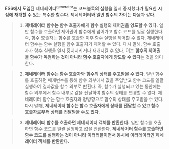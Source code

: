 ES6에서 도입된 제네레이터<sup>generator</sup>는 코드블록의 실행을 일시 중지했다가 필요한 시점에 재개할 수 있는 특수한 함수다. 제네레이터와 일반 함수의 차이는 다음과 같다.

> 1. **제네레이터 함수는 함수 호출자에게 함수 실행의 제어권을 양도할 수 있다.**
> 	일반 함수를 호출하면 제어권이 함수에게 넘어가고 함수 코드를 일괄 실행한다. 즉, 함수 호출자는 함수를 호출한 이후 함수 실행을 제어할 수 없다. 제네레이터 함수는 함수 실행을 함수 호출자가 제어할 수 있다. 다시 말해, 함수 호출자가 함수 실행을 일시 중지시키거나 재개시킬 수 있다. 이는 **함수의 제어권을 함수가 독점하는 것이 아니라 함수 호출자에게 양도할 수 있다**는 것을 의미한다.


> 2. **제네레이터 함수는 함수 호출자와 함수의 상태를 주고받을 수 있다.**
> 	일반 함수를 호출하면 매개변수를 통해 함수 외부에서 값을 주입받고 함수 코드를 일괄 실행하여 결과값을 함수 외부로 반환다. 즉, 함수가 실행되고 있는 동안에는 함수 외부에서 함수 내부로 값을 전달하여 함수의 상태를 변경할 수 없다. 제네레이터 함수는 함수 호출자와 양방향으로 함수의 상태를 주고받을 수 있다. 다시 말해, **제네레이터 함수는 함수 호출자에게 상태를 전달할 수 있고 함수 호출자로부터 상태를 전달받을 수도 있다.**


> 3. **제네레이터 함수를 호출하면 제네레이터 객체를 반환한다.**
> 	일반 함수를 호출하면 함수 코드를 일괄 실행하고 값을 반환한다. **제네레이터 함수를 호출하면 함수 코드를 실행하는 것이 아니라 이터러블이면서 동시에 이터레이터인 제네레이터 객체를 반환한다.**
